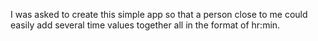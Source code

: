 I was asked to create this simple app so that a person close to me could easily add several time values together all in the format of hr:min. 
